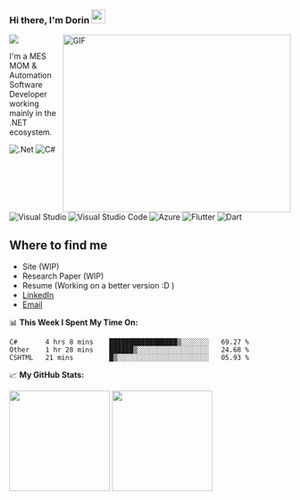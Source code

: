 ### Hi there, I'm Dorin <img src="https://media.giphy.com/media/hvRJCLFzcasrR4ia7z/giphy.gif" width="25px"> 
![](https://visitor-badge.glitch.me/badge?page_id=Iliescu-Dorin.Iliescu-Dorin)
<img align="right" alt="GIF" src="https://media1.giphy.com/media/qgQUggAC3Pfv687qPC/giphy.gif?cid=ecf05e4782j9xibrh8tbxqk7yu26uyjqiw2hvumgivzor7a9&rid=giphy.gif&ct=g" width="408" height="318" />
 
 I'm a MES MOM & Automation Software Developer working mainly in the .NET ecosystem.

![.Net](https://img.shields.io/badge/.NET-5C2D91?style=for-the-badge&logo=.net&logoColor=white)
![C#](https://img.shields.io/badge/c%23-%23239120.svg?style=for-the-badge&logo=c-sharp&logoColor=white)
![Visual Studio](https://img.shields.io/badge/VisualStudio-5C2D91.svg?style=for-the-badge&logo=visual-studio&logoColor=white)
![Visual Studio Code](https://img.shields.io/badge/VisualStudioCode-0078d7.svg?style=for-the-badge&logo=visual-studio-code&logoColor=white)
![Azure](https://img.shields.io/badge/azure-%230072C6.svg?style=for-the-badge&logo=azure-devops&logoColor=white)
![Flutter](https://img.shields.io/badge/Flutter-3498DB?style=for-the-badge&logo=Flutter&logoColor=white)
![Dart](https://img.shields.io/badge/Dart-3498DB?style=for-the-badge&logo=Dart&logoColor=white)

## Where to find me
* Site (WIP)
* Research Paper (WIP)
* Resume (Working on a better version :D )
* [LinkedIn](https://www.linkedin.com/in/dorin-iliescu/)
* [Email](mailto:iliescu.dorin@gmail.com)




📊 **This Week I Spent My Time On:**
<!--START_SECTION:waka-->
```text
C#       4 hrs 8 mins    █████████████████▒░░░░░░░   69.27 % 
Other    1 hr 28 mins    ██████▒░░░░░░░░░░░░░░░░░░   24.68 % 
CSHTML   21 mins         █▒░░░░░░░░░░░░░░░░░░░░░░░   05.93 % 
```
<!--END_SECTION:waka-->


📈 **My GitHub Stats:**

<p>
  <img height="180em" src="https://github-readme-stats.vercel.app/api?username=Iliescu-Dorin&show_icons=true&hide_border=true&&count_private=true&include_all_commits=true" />
  <img height="180em" src="https://github-readme-stats.vercel.app/api/top-langs/?username=Iliescu-Dorin&exclude_repo=KNN-Image-Classification&show_icons=true&hide_border=true&layout=compact&langs_count=8"/>
</p>
